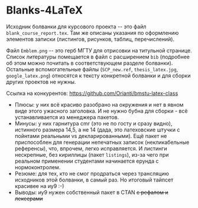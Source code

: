 # Blanks-4LaTeX

Исходник болванки для курсового проекта -- это файл `blank_course_report.tex`. Там же описаны указания по оформлению элементов записки (листингов, рисунков, таблиц, перечислений).

Файл `Emblem.png` -- это герб МГТУ для отрисовки на титульной странице. Список литературы помещается в файл с расширением `bib` (подробнее об этом можно почитать в соответствующем разделе болванки). Остальные вспомогательные файлы (`SCP_new.ref`, `thesis_latex.jpg`, `google_latex.png`) относятся к тексту конкретной болванки и для сборки других проектов не нужны.

Ссылка на конкурентов:
https://github.com/Orianti/bmstu-latex-class

- Плюсы: у них всё красиво разобрано на окружения и нет в явном виде этого ужасного заголовка. И не нужно бубна для сборки - всё устанавливается из менеджера пакетов.
- Минусы: у них гарнитура cmr (это не по госту и сразу видно), истинного размера 14,5, а не 14 (дада, это латеховские штучки с пойнтами реальными vs декларированными). Ещё пакет не приспособлен для генерации непечатных записок (некликабельные референсы), что, впрочем, легко исправляется. И  листинги нескрепные, без кириллицы (пакет `listings`), из-за чего при реальном применении студентами начинается ерунда с нормоконтролем.
- Резюме: для тех, кто не смог продраться через трансляцию исходников этой болванки, в самый раз. Но итоговый тайпсет красивее на иу9 :-)
- Выводы: иу9 нужен собственный пакет в CTAN ~~с рефалом и лексерами~~
